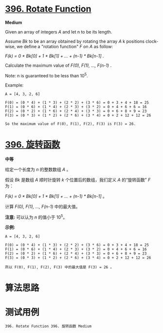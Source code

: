 # [396. Rotate Function][enTitle]

**Medium**

Given an array of integers  *A*  and let n to be its length.

Assume  *Bk*  to be an array obtained by rotating the array  *A*  k positions clock-wise, we define a "rotation function"  *F*  on  *A*  as follow:

 *F(k) = 0 * Bk[0] + 1 * Bk[1] + ... + (n-1) * Bk[n-1]* .

Calculate the maximum value of  *F(0), F(1), ..., F(n-1)* .

Note: n is guaranteed to be less than 10<sup>5</sup>.

Example:

```
A = [4, 3, 2, 6]

F(0) = (0 * 4) + (1 * 3) + (2 * 2) + (3 * 6) = 0 + 3 + 4 + 18 = 25
F(1) = (0 * 6) + (1 * 4) + (2 * 3) + (3 * 2) = 0 + 4 + 6 + 6 = 16
F(2) = (0 * 2) + (1 * 6) + (2 * 4) + (3 * 3) = 0 + 6 + 8 + 9 = 23
F(3) = (0 * 3) + (1 * 2) + (2 * 6) + (3 * 4) = 0 + 2 + 12 + 12 = 26

So the maximum value of F(0), F(1), F(2), F(3) is F(3) = 26.

```




# [396. 旋转函数][cnTitle]

**中等**

给定一个长度为  *n*  的整数数组  *A*  。

假设  *Bk*  是数组  *A*  顺时针旋转  *k*  个位置后的数组，我们定义  *A*  的“旋转函数”  *F*  为：

 *F(k) = 0 * Bk[0] + 1 * Bk[1] + ... + (n-1) * Bk[n-1]* 。

计算 *F(0), F(1), ..., F(n-1)* 中的最大值。

**注意:**  可以认为 *n*  的值小于 10<sup>5</sup>。

**示例:** 

```
A = [4, 3, 2, 6]

F(0) = (0 * 4) + (1 * 3) + (2 * 2) + (3 * 6) = 0 + 3 + 4 + 18 = 25
F(1) = (0 * 6) + (1 * 4) + (2 * 3) + (3 * 2) = 0 + 4 + 6 + 6 = 16
F(2) = (0 * 2) + (1 * 6) + (2 * 4) + (3 * 3) = 0 + 6 + 8 + 9 = 23
F(3) = (0 * 3) + (1 * 2) + (2 * 6) + (3 * 4) = 0 + 2 + 12 + 12 = 26

所以 F(0), F(1), F(2), F(3) 中的最大值是 F(3) = 26 。

```




# 算法思路

# 测试用例
```
396. Rotate Function 396. 旋转函数 Medium
```

[enTitle]: https://leetcode.com/problems/rotate-function/
[cnTitle]: https://leetcode-cn.com/problems/rotate-function/
